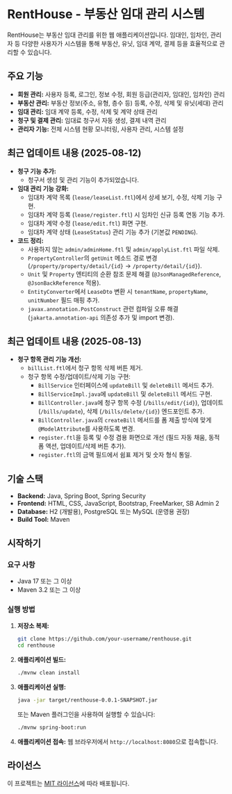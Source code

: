 # RentHouse - 부동산 임대 관리 시스템

RentHouse는 부동산 임대 관리를 위한 웹 애플리케이션입니다. 임대인, 임차인, 관리자 등 다양한 사용자가 시스템을 통해 부동산, 유닛, 임대 계약, 결제 등을 효율적으로 관리할 수 있습니다.

## 주요 기능

- **회원 관리:** 사용자 등록, 로그인, 정보 수정, 회원 등급(관리자, 임대인, 임차인) 관리
- **부동산 관리:** 부동산 정보(주소, 유형, 층수 등) 등록, 수정, 삭제 및 유닛(세대) 관리
- **임대 관리:** 임대 계약 등록, 수정, 삭제 및 계약 상태 관리
- **청구 및 결제 관리:** 임대료 청구서 자동 생성, 결제 내역 관리
- **관리자 기능:** 전체 시스템 현황 모니터링, 사용자 관리, 시스템 설정

## 최근 업데이트 내용 (2025-08-12)

- **청구 기능 추가:**
    - 청구서 생성 및 관리 기능이 추가되었습니다.
- **임대 관리 기능 강화:**
    - 임대차 계약 목록 (`lease/leaseList.ftl`)에서 상세 보기, 수정, 삭제 기능 구현.
    - 임대차 계약 등록 (`lease/register.ftl`) 시 임차인 신규 등록 연동 기능 추가.
    - 임대차 계약 수정 (`lease/edit.ftl`) 화면 구현.
    - 임대차 계약 상태 (`LeaseStatus`) 관리 기능 추가 (기본값 `PENDING`).
- **코드 정리:**
    - 사용하지 않는 `admin/adminHome.ftl` 및 `admin/applyList.ftl` 파일 삭제.
    - `PropertyController`의 `getUnit` 메소드 경로 변경 (`/property/property/detail/{id}` -> `/property/detail/{id}`).
    - `Unit` 및 `Property` 엔티티의 순환 참조 문제 해결 (`@JsonManagedReference`, `@JsonBackReference` 적용).
    - `EntityConverter`에서 `LeaseDto` 변환 시 `tenantName`, `propertyName`, `unitNumber` 필드 매핑 추가.
    - `javax.annotation.PostConstruct` 관련 컴파일 오류 해결 (`jakarta.annotation-api` 의존성 추가 및 import 변경).

## 최근 업데이트 내용 (2025-08-13)

- **청구 항목 관리 기능 개선:**
    - `billList.ftl`에서 청구 항목 삭제 버튼 제거.
    - 청구 항목 수정/업데이트/삭제 기능 구현:
        - `BillService` 인터페이스에 `updateBill` 및 `deleteBill` 메서드 추가.
        - `BillServiceImpl.java`에 `updateBill` 및 `deleteBill` 메서드 구현.
        - `BillController.java`에 청구 항목 수정 (`/bills/edit/{id}`), 업데이트 (`/bills/update`), 삭제 (`/bills/delete/{id}`) 엔드포인트 추가.
        - `BillController.java`의 `createBill` 메서드를 폼 제출 방식에 맞게 `@ModelAttribute`를 사용하도록 변경.
        - `register.ftl`을 등록 및 수정 겸용 화면으로 개선 (필드 자동 채움, 동적 폼 액션, 업데이트/삭제 버튼 추가).
        - `register.ftl`의 금액 필드에서 쉼표 제거 및 숫자 형식 통일.

## 기술 스택

- **Backend:** Java, Spring Boot, Spring Security
- **Frontend:** HTML, CSS, JavaScript, Bootstrap, FreeMarker, SB Admin 2
- **Database:** H2 (개발용), PostgreSQL 또는 MySQL (운영용 권장)
- **Build Tool:** Maven

## 시작하기

### 요구 사항

- Java 17 또는 그 이상
- Maven 3.2 또는 그 이상

### 실행 방법

1.  **저장소 복제:**
    ```bash
    git clone https://github.com/your-username/renthouse.git
    cd renthouse
    ```

2.  **애플리케이션 빌드:**
    ```bash
    ./mvnw clean install
    ```

3.  **애플리케이션 실행:**
    ```bash
    java -jar target/renthouse-0.0.1-SNAPSHOT.jar
    ```
    또는 Maven 플러그인을 사용하여 실행할 수 있습니다:
    ```bash
    ./mvnw spring-boot:run
    ```

4.  **애플리케이션 접속:**
    웹 브라우저에서 `http://localhost:8080`으로 접속합니다.

## 라이선스

이 프로젝트는 [MIT 라이선스](LICENSE)에 따라 배포됩니다.